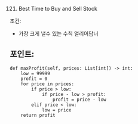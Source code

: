 121. Best Time to Buy and Sell Stock


조건:
- 가장 크게 낼수 있는 수칙 얼리어답너

포인트: 
- 


    def maxProfit(self, prices: List[int]) -> int:
        low = 99999
        profit = 0
        for price in prices:
            if price > low:
                if price - low > profit:
                    profit = price - low
            elif price < low:
                low = price
        return profit
